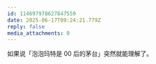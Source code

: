 ```yaml
---
id: 114697978627847559
date: 2025-06-17T09:24:21.779Z
reply: false
media_attachments: 0
---
```


如果说「泡泡玛特是 00 后的茅台」突然就能理解了。

